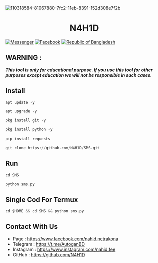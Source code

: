 ![110318584-81067880-7fc2-11eb-8391-152d308e7f2b](https://user-images.githubusercontent.com/90413704/138064859-98178dde-d6fd-422c-9aa4-a1ee7ccae2da.gif)
<h1 align="center">
N4H1D
</h1>

<a href="https://m.me/nahid.netrakona"><img title="Messenger" src="https://img.shields.io/badge/Chat-Messenger-blue?style=flat&logo=messenger"></a>
<a href="https://fb.com/nahid.netrakona"><img title="Facebook" src="https://img.shields.io/badge/View-Facebook-blue?style=flat&logo=Facebook"></a>
<a href="https://github.com/N4H1D"><img title="Republic of Bangladesh" src="https://img.shields.io/badge/REPUBLIC%20OF-BANGLADESH-green?colorA=%23ff0000&colorB=%23017e40&style=flat"></a> 
## WARNING : 
***This tool is only for educational purpose. If you use this tool for other purposes except education we will not be responsible in such cases.***
## Install

```python
apt update -y
```
```python
apt upgrade -y
```
```python
pkg install git -y
```
```python
pkg install python -y
```
```python
pip install requests
```
```python
git clone https://github.com/N4H1D/SMS.git
```
## Run
```python
cd SMS
```
```python
python sms.py
```
## Single Cod For Termux
```python
cd $HOME && cd SMS && python sms.py
```

## **Contact With Us**

* Page : https://www.facebook.com/nahid.netrakona
* Telegram : https://t.me/AutoganBD
* Instagram : https://www.instagram.com/nahid.fee
* GitHub : https://github.com/N4H1D

